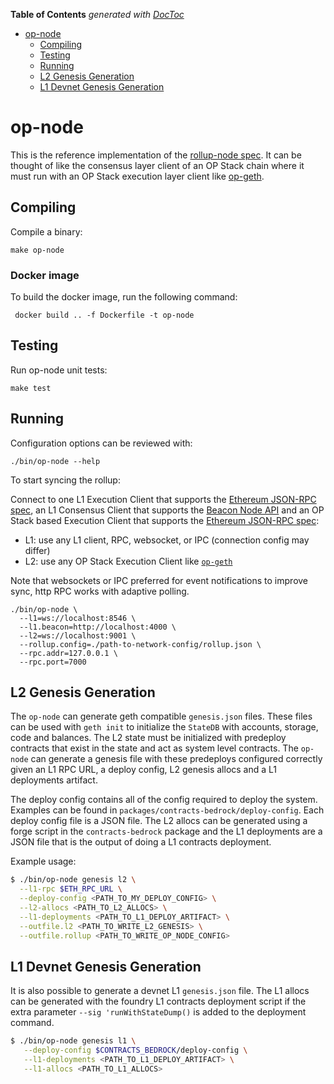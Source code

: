 <!-- START doctoc generated TOC please keep comment here to allow auto update -->
<!-- DON'T EDIT THIS SECTION, INSTEAD RE-RUN doctoc TO UPDATE -->
**Table of Contents**  *generated with [DocToc](https://github.com/thlorenz/doctoc)*

- [op-node](#op-node)
  - [Compiling](#compiling)
  - [Testing](#testing)
  - [Running](#running)
  - [L2 Genesis Generation](#l2-genesis-generation)
  - [L1 Devnet Genesis Generation](#l1-devnet-genesis-generation)

<!-- END doctoc generated TOC please keep comment here to allow auto update -->

# op-node

This is the reference implementation of the [rollup-node spec](https://github.com/ethereum-optimism/specs/blob/main/specs/protocol/rollup-node.md).
It can be thought of like the consensus layer client of an OP Stack chain where it must run with an OP Stack execution layer client
like [op-geth](https://github.com/ethereum-optimism/op-geth).

## Compiling

Compile a binary:

```shell
make op-node
```

### Docker image
To build the docker image, run the following command:

```shell
 docker build .. -f Dockerfile -t op-node
```

## Testing

Run op-node unit tests:

```shell
make test
```

## Running

Configuration options can be reviewed with:

```shell
./bin/op-node --help
```

[eth-json-rpc-spec]: https://ethereum.github.io/execution-apis/api-documentation

To start syncing the rollup:

Connect to one L1 Execution Client that supports the [Ethereum JSON-RPC spec][eth-json-rpc-spec],
an L1 Consensus Client that supports the [Beacon Node API](https://ethereum.github.io/beacon-APIs) and
an OP Stack based Execution Client that supports the [Ethereum JSON-RPC spec][eth-json-rpc-spec]:

- L1: use any L1 client, RPC, websocket, or IPC (connection config may differ)
- L2: use any OP Stack Execution Client like [`op-geth`](https://github.com/ethereum-optimism/op-geth)

Note that websockets or IPC preferred for event notifications to improve sync, http RPC works with adaptive polling.

```shell
./bin/op-node \
  --l1=ws://localhost:8546 \
  --l1.beacon=http://localhost:4000 \
  --l2=ws://localhost:9001 \
  --rollup.config=./path-to-network-config/rollup.json \
  --rpc.addr=127.0.0.1 \
  --rpc.port=7000
```

## L2 Genesis Generation

The `op-node` can generate geth compatible `genesis.json` files. These files
can be used with `geth init` to initialize the `StateDB` with accounts, storage,
code and balances. The L2 state must be initialized with predeploy contracts
that exist in the state and act as system level contracts. The `op-node` can
generate a genesis file with these predeploys configured correctly given
an L1 RPC URL, a deploy config, L2 genesis allocs and a L1 deployments artifact.

The deploy config contains all of the config required to deploy the
system. Examples can be found in `packages/contracts-bedrock/deploy-config`. Each
deploy config file is a JSON file. The L2 allocs can be generated using a forge script
in the `contracts-bedrock` package and the L1 deployments are a JSON file that is the
output of doing a L1 contracts deployment.

Example usage:

```bash
$ ./bin/op-node genesis l2 \
  --l1-rpc $ETH_RPC_URL \
  --deploy-config <PATH_TO_MY_DEPLOY_CONFIG> \
  --l2-allocs <PATH_TO_L2_ALLOCS> \
  --l1-deployments <PATH_TO_L1_DEPLOY_ARTIFACT> \
  --outfile.l2 <PATH_TO_WRITE_L2_GENESIS> \
  --outfile.rollup <PATH_TO_WRITE_OP_NODE_CONFIG>
```

## L1 Devnet Genesis Generation

It is also possible to generate a devnet L1 `genesis.json` file. The L1 allocs can
be generated with the foundry L1 contracts deployment script if the extra parameter
`--sig 'runWithStateDump()` is added to the deployment command.

```bash
$ ./bin/op-node genesis l1 \
   --deploy-config $CONTRACTS_BEDROCK/deploy-config \
   --l1-deployments <PATH_TO_L1_DEPLOY_ARTIFACT> \
   --l1-allocs <PATH_TO_L1_ALLOCS>
```
